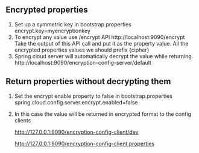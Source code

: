 Encrypted properties
---------------------
1. Set up a symmetric key in bootstrap.properties
		encrypt.key=myencryptionkey
2. To encrypt any value use /encrypt API
		http://localhost:9090/encrypt
   Take the output of this API call and put it as the property value.
   All the encrypted properties values we should prefix {cipher}
3. Spring cloud server will automatically decrypt the value while returning.
		http://localhost:9090/encryption-config-server/default
		
Return properties without decrypting them
-----------------------------------------
1. Set the encrypt enable property to false in bootstrap.properties
		spring.cloud.config.server.encrypt.enabled=false
2. In this case the value will be returned in encrypted format to the config clients

	http://127.0.0.1:9090/encryption-config-client/dev
	
	http://127.0.0.1:9090/encryption-config-client.properties